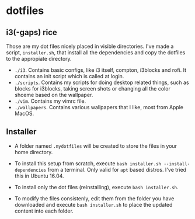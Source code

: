 # dotfiles

## i3(-gaps) rice

Those are my dot files nicely placed in visible directories. I've made a script, `installer.sh`, that install all the dependencies and copy the dotfiles to the appropiate directory. 

* `./i3`. Contains basic configs, like i3 itself, compton, i3blocks and rofi. It contains an init script which is called at login. 
* `./scripts`. Contains my scripts for doing desktop related things, such as blocks for i3blocks, taking screen shots or changing all the color shceme based on the wallpaper.
* `./vim`. Contains my vimrc file.
* `./wallpapers`. Contains various wallpapers that I like, most from Apple MacOS. 

## Installer

* A folder named `.mydotfiles` will be created to store the files in your home directory.

* To install this setup from scratch, execute `bash installer.sh --install-dependencies` from a terminal. Only valid for `apt` based distros. I've tried this in Ubuntu 16.04. 

* To install only the dot files (reinstalling), execute `bash installer.sh`. 

* To modify the files consistenly, edit them from the folder you have downloaded and execute `bash installer.sh` to place the updated content into each folder.
